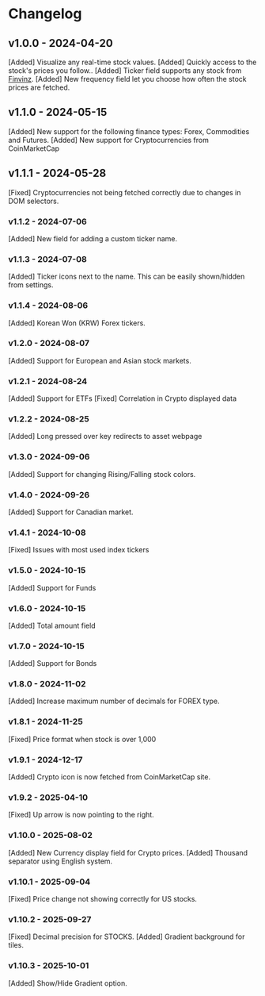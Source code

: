 # Changelog

<!--
Prefix your message with one of the following:

- [Added] for new features.
- [Changed] for changes in existing functionality.
- [Deprecated] for soon-to-be removed features.
- [Removed] for now removed features.
- [Fixed] for any bug fixes.
- [Security] in case of vulnerabilities.
-->

## v1.0.0 - 2024-04-20

[Added] Visualize any real-time stock values.
[Added] Quickly access to the stock's prices you follow..
[Added] Ticker field supports any stock from [Finvinz](https://finviz.com/).
[Added] New frequency field let you choose how often the stock prices are fetched.

## v1.1.0 - 2024-05-15

[Added] New support for the following finance types: Forex, Commodities and Futures.
[Added] New support for Cryptocurrencies from CoinMarketCap

## v1.1.1 - 2024-05-28

[Fixed] Cryptocurrencies not being fetched correctly due to changes in DOM selectors.

### v1.1.2 - 2024-07-06

[Added] New field for adding a custom ticker name.

### v1.1.3 - 2024-07-08

[Added] Ticker icons next to the name. This can be easily shown/hidden from settings.

### v1.1.4 - 2024-08-06

[Added] Korean Won (KRW) Forex tickers.

### v1.2.0 - 2024-08-07

[Added] Support for European and Asian stock markets.

### v1.2.1 - 2024-08-24

[Added] Support for ETFs
[Fixed] Correlation in Crypto displayed data

### v1.2.2 - 2024-08-25

[Added] Long pressed over key redirects to asset webpage

### v1.3.0 - 2024-09-06

[Added] Support for changing Rising/Falling stock colors.

### v1.4.0 - 2024-09-26

[Added] Support for Canadian market.

### v1.4.1 - 2024-10-08

[Fixed] Issues with most used index tickers

### v1.5.0 - 2024-10-15

[Added] Support for Funds

### v1.6.0 - 2024-10-15

[Added] Total amount field

### v1.7.0 - 2024-10-15

[Added] Support for Bonds

### v1.8.0 - 2024-11-02

[Added] Increase maximum number of decimals for FOREX type.

### v1.8.1 - 2024-11-25

[Fixed] Price format when stock is over 1,000

### v1.9.1 - 2024-12-17

[Added] Crypto icon is now fetched from CoinMarketCap site.

### v1.9.2 - 2025-04-10

[Fixed] Up arrow is now pointing to the right.

### v1.10.0 - 2025-08-02

[Added] New Currency display field for Crypto prices.
[Added] Thousand separator using English system.

### v1.10.1 - 2025-09-04

[Fixed] Price change not showing correctly for US stocks.

### v1.10.2 - 2025-09-27

[Fixed] Decimal precision for STOCKS.
[Added] Gradient background for tiles.

### v1.10.3 - 2025-10-01

[Added] Show/Hide Gradient option. 
